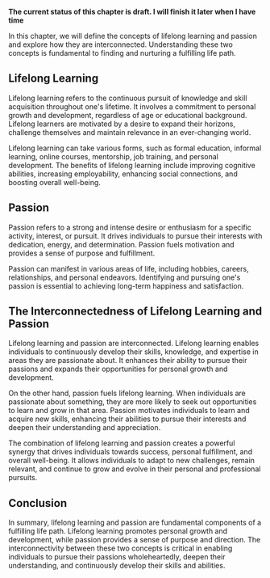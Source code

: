 **The current status of this chapter is draft. I will finish it later when I have time**

In this chapter, we will define the concepts of lifelong learning and passion and explore how they are interconnected. Understanding these two concepts is fundamental to finding and nurturing a fulfilling life path.

Lifelong Learning
-----------------

Lifelong learning refers to the continuous pursuit of knowledge and skill acquisition throughout one's lifetime. It involves a commitment to personal growth and development, regardless of age or educational background. Lifelong learners are motivated by a desire to expand their horizons, challenge themselves and maintain relevance in an ever-changing world.

Lifelong learning can take various forms, such as formal education, informal learning, online courses, mentorship, job training, and personal development. The benefits of lifelong learning include improving cognitive abilities, increasing employability, enhancing social connections, and boosting overall well-being.

Passion
-------

Passion refers to a strong and intense desire or enthusiasm for a specific activity, interest, or pursuit. It drives individuals to pursue their interests with dedication, energy, and determination. Passion fuels motivation and provides a sense of purpose and fulfillment.

Passion can manifest in various areas of life, including hobbies, careers, relationships, and personal endeavors. Identifying and pursuing one's passion is essential to achieving long-term happiness and satisfaction.

The Interconnectedness of Lifelong Learning and Passion
-------------------------------------------------------

Lifelong learning and passion are interconnected. Lifelong learning enables individuals to continuously develop their skills, knowledge, and expertise in areas they are passionate about. It enhances their ability to pursue their passions and expands their opportunities for personal growth and development.

On the other hand, passion fuels lifelong learning. When individuals are passionate about something, they are more likely to seek out opportunities to learn and grow in that area. Passion motivates individuals to learn and acquire new skills, enhancing their abilities to pursue their interests and deepen their understanding and appreciation.

The combination of lifelong learning and passion creates a powerful synergy that drives individuals towards success, personal fulfillment, and overall well-being. It allows individuals to adapt to new challenges, remain relevant, and continue to grow and evolve in their personal and professional pursuits.

Conclusion
----------

In summary, lifelong learning and passion are fundamental components of a fulfilling life path. Lifelong learning promotes personal growth and development, while passion provides a sense of purpose and direction. The interconnectivity between these two concepts is critical in enabling individuals to pursue their passions wholeheartedly, deepen their understanding, and continuously develop their skills and abilities.

